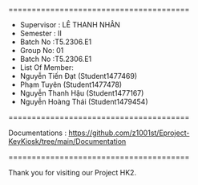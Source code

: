 =======================================
<ul>
  <li>Supervisor : LÊ THANH NHÂN</li>
  <li>Semester : II</li>
  <li>Batch No :T5.2306.E1</li>
  <li>Group No:  01</li>
  <li>Batch No :T5.2306.E1</li>
  <li>List Of Member:</li>
  <li>Nguyễn Tiến Đạt (Student1477469)</li>
  <li>Phạm Tuyên (Student1477478)</li>
  <li>Nguyễn Thanh Hậu (Student1477167)</li>
  <li>Nguyễn Hoàng Thái (Student1479454)</li>
</ul>

=======================================

Documentations : https://github.com/z1001st/Eproject-KeyKiosk/tree/main/Documentation

=======================================


Thank you for visiting our Project HK2.
